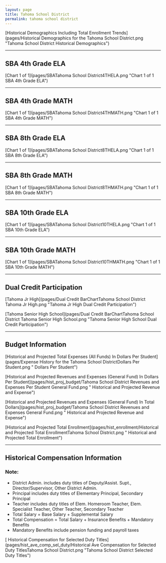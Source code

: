 ```yaml
---
layout: page
title: Tahoma School District
permalink: tahoma school district
---
```



[Historical Demographics Including Total Enrollment Trends](pages/Historical Demographics for the Tahoma School District.png "Tahoma School District Historical Demographics")

___

## SBA 4th Grade ELA

[Chart 1 of 1](pages/SBATahoma School District4THELA.png "Chart 1 of 1 SBA 4th Grade ELA")


___

## SBA 4th Grade MATH

[Chart 1 of 1](pages/SBATahoma School District4THMATH.png "Chart 1 of 1 SBA 4th Grade MATH")


___

## SBA 8th Grade ELA

[Chart 1 of 1](pages/SBATahoma School District8THELA.png "Chart 1 of 1 SBA 8th Grade ELA")


___

## SBA 8th Grade MATH

[Chart 1 of 1](pages/SBATahoma School District8THMATH.png "Chart 1 of 1 SBA 8th Grade MATH")


___

## SBA 10th Grade ELA

[Chart 1 of 1](pages/SBATahoma School District10THELA.png "Chart 1 of 1 SBA 10th Grade ELA")


___

## SBA 10th Grade MATH

[Chart 1 of 1](pages/SBATahoma School District10THMATH.png "Chart 1 of 1 SBA 10th Grade MATH")


___

## Dual Credit Participation

[Tahoma Jr High](pages/Dual Credit BarChartTahoma School District Tahoma Jr High.png "Tahoma Jr High Dual Credit Participation")

[Tahoma Senior High School](pages/Dual Credit BarChartTahoma School District Tahoma Senior High School.png "Tahoma Senior High School Dual Credit Participation")


___

## Budget Information

[Historical and Projected Total Expenses (All Funds) In Dollars Per Student](pages/Expense History for the Tahoma School DistrictDollars Per Student.png " Dollars Per Student")

[Historical and Projected Revenues and Expenses (General Fund) In Dollars Per Student](pages/hist_proj_budget/Tahoma School District Revenues and Expenses Per Student General Fund.png " Historical and Projected Revenue and Expense")

[Historical and Projected Revenues and Expenses (General Fund) In Total Dollars](pages/hist_proj_budget/Tahoma School District Revenues and Expenses General Fund.png " Historical and Projected Revenue and Expense")

[Historical and Projected Total Enrollment](pages/hist_enrollment/Historical and Projected Total EnrollmentTahoma School District.png " Historical and Projected Total Enrollment")


___

## Historical Compensation Information
### Note:
- District Admin. includes duty titles of Deputy/Assist. Supt., Director/Supervisor, Other District Admin.
- Principal includes duty titles of Elementary Principal, Secondary Principal
- Teacher includes duty titles of Elem. Homeroom Teacher, Elem. Specialist Teacher, Other Teacher, Secondary Teacher
- Total Salary = Base Salary + Supplemental Salary
- Total Compensation = Total Salary + Insurance Benefits + Mandatory Benefits
- Mandatory Benefits include pension funding and payroll taxes

[ Historical Compensation for Selected Duty Titles](pages/hist_ave_comp_sel_duty/Historical Ave Compensation for Selected Duty TitlesTahoma School District.png "Tahoma School District Selected Duty Titles")

